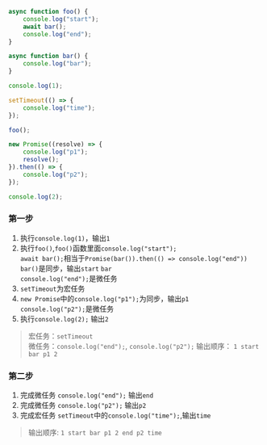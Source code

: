 ```javascript
async function foo() {
    console.log("start");
    await bar();
    console.log("end");
}

async function bar() {
    console.log("bar");
}

console.log(1);

setTimeout(() => {
    console.log("time");
});

foo();

new Promise((resolve) => {
    console.log("p1");
    resolve();
}).then(() => {
    console.log("p2");
});

console.log(2);
```  

### 第一步
1. 执行``console.log(1)``，输出``1``
2. 执行``foo()``,``foo()``函数里面``console.log("start");``  
``await bar();``相当于``Promise(bar()).then(() => console.log("end"))``  
``bar()``是同步，输出``start`` ``bar``  
``console.log("end");``是微任务
3. ``setTimeout``为宏任务
4. ``new Promise``中的``console.log("p1");``为同步，输出``p1``  
``console.log("p2");``是微任务
5. 执行``console.log(2);`` 输出``2``
> 宏任务：``setTimeout``  
> 微任务：``console.log("end");``, ``console.log("p2");`` 
> 输出顺序： ``1 start bar p1 2 ``
### 第二步
1. 完成微任务 ``console.log("end");`` 输出``end``
2. 完成微任务 ``console.log("p2");`` 输出``p2``   
3. 完成宏任务 ``setTimeout``中的``console.log("time");``,输出``time``
> 输出顺序: ``1 start bar p1 2 end p2 time``